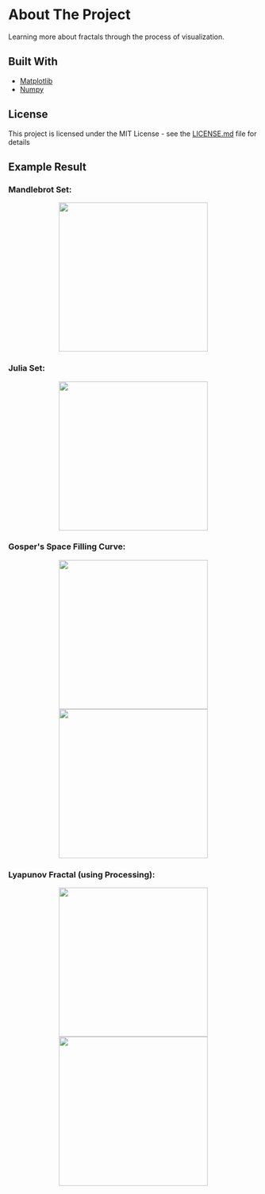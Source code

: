 <!-- ABOUT THE PROJECT -->
# About The Project

Learning more about fractals through the process of visualization.

## Built With

* [Matplotlib](https://matplotlib.org/)
* [Numpy](https://numpy.org/)

## License

This project is licensed under the MIT License - see the [LICENSE.md](LICENSE.md) file for details

## Example Result

### Mandlebrot Set:

<p align="middle">
  <img src="https://user-images.githubusercontent.com/56905673/118356038-c9c34a80-b58c-11eb-91ef-f624eadb4267.png" width="300"/>
</p>

### Julia Set:

<p align="middle">
  <img src="https://user-images.githubusercontent.com/56905673/121196066-9a50e680-c889-11eb-8a44-8e0419f45486.png" width="300"/>
</p>

### Gosper's Space Filling Curve:

<p align="middle">
  <img src="https://user-images.githubusercontent.com/56905673/121196125-a63ca880-c889-11eb-9c55-e9f82d57540c.png" width="300" caption="n=4" />
  <img src="https://user-images.githubusercontent.com/56905673/121196150-ad63b680-c889-11eb-97fb-677c7ecbefbf.png" width="300"caption="n=6" /> 
</p>

### Lyapunov Fractal (using Processing):

<p align="middle">
  <img src="https://user-images.githubusercontent.com/56905673/125185902-c8d33000-e240-11eb-9ce2-08a6c29288ce.png" width="300"/>
  <img src="https://user-images.githubusercontent.com/56905673/128345057-d9759318-bbfd-4569-ac9a-802f69ccc95e.jpg" width="300"/>
</p>
